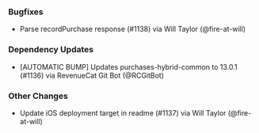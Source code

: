 ### Bugfixes
* Parse recordPurchase response (#1138) via Will Taylor (@fire-at-will)
### Dependency Updates
* [AUTOMATIC BUMP] Updates purchases-hybrid-common to 13.0.1 (#1136) via RevenueCat Git Bot (@RCGitBot)
### Other Changes
* Update iOS deployment target in readme (#1137) via Will Taylor (@fire-at-will)
